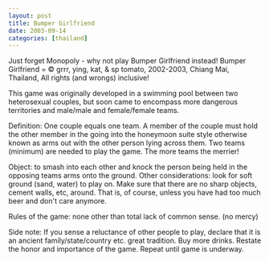 ```yaml
---
layout: post
title: Bumper Girlfriend 
date: 2003-09-14
categories: [thailand] 
---
```


Just forget Monopoly - why not play Bumper Girlfriend instead! Bumper Girlfriend = &copy; grrr, ying, kat, & sp tomato, 2002-2003, Chiang Mai, Thailand, All rights (and wrongs) inclusive!

This game was originally developed in a swimming pool between two heterosexual couples, but soon came to encompass more dangerous territories and male/male and female/female teams.

Definition: One couple equals one team. A member of the couple must hold the other member in the going into the honeymoon suite style otherwise known as arms out with the other person lying across them. Two teams (minimum) are needed to play the game. The more teams the merrier!

Object: to smash into each other and knock the person being held in the opposing teams arms onto the ground. Other considerations: look for soft ground (sand, water) to play on. Make sure that there are no sharp objects, cement walls, etc, around. That is, of course, unless you have had too much beer and don't care anymore.

Rules of the game: none other than total lack of common sense. (no mercy)

Side note: If you sense a reluctance of other people to play, declare that it is an ancient family/state/country etc. great tradition. Buy more drinks. Restate the honor and importance of the game. Repeat until game is underway.
